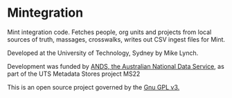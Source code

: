 Mintegration
============

Mint integration code.  Fetches people, org units and projects from local
sources of truth, massages, crosswalks, writes out CSV ingest files for 
Mint.

Developed at the University of Technology, Sydney by Mike
Lynch.


Development was funded by [ANDS, the Australian
National Data Service](http://www.ands.org.au/), as part of the UTS Metadata Stores project MS22

This is an open source project governed by the [Gnu GPL v3.](http://www.gnu.org/licenses/gpl.html)

